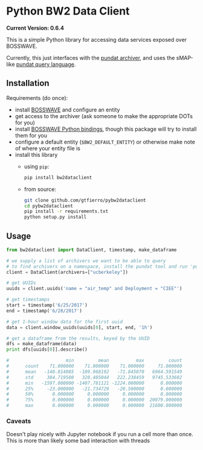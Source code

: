 # Python BW2 Data Client

**Current Version: 0.6.4**

This is a simple Python library for accessing data services exposed over BOSSWAVE.

Currently, this just interfaces with the [pundat archiver](https://github.com/gtfierro/pundat), and uses the sMAP-like [pundat query language](https://github.com/gtfierro/PunDat/wiki).

## Installation

Requirements (do once):

* install [BOSSWAVE](https://github.com/immesys/bw2) and configure an entity
* get access to the archiver (ask someone to make the appropriate DOTs for you)
* install [BOSSWAVE Python bindings](https://github.com/SoftwareDefinedBuildings/bw2python),
  though this package will try to install them for you
* configure a default entity (`$BW2_DEFAULT_ENTITY`) or otherwise make note of where your entity file is
* install this library
    * using `pip`:
    
      ```bash
      pip install bw2dataclient
      ```
    * from source:
    
      ```bash
      git clone github.com/gtfierro/pybw2dataclient
      cd pybw2dataclient
      pip install -r requirements.txt
      python setup.py install
      ```

## Usage

```python
from bw2dataclient import DataClient, timestamp, make_dataframe

# we supply a list of archivers we want to be able to query
# to find archivers on a namespace, install the pundat tool and run 'pundat scan'
client = DataClient(archivers=["ucberkeley"])

# get UUIDs
uuids = client.uuids('name = "air_temp" and Deployment = "CIEE"')

# get timestamps
start = timestamp('6/25/2017')
end = timestamp('6/28/2017')

# get 1-hour window data for the first uuid
data = client.window_uuids(uuids[0], start, end, '1h')

# get a dataframe from the results, keyed by the UUID
dfs = make_dataframe(data)
print dfs[uuids[0]].describe()

#                     min         mean          max         count
#      count    71.000000    71.000000    71.000000     71.000000
#      mean   -140.014085  -109.968192   -71.845070   6964.591549
#      std     384.719508   320.405044   222.238459   9745.533602
#      min   -1597.000000 -1407.781121 -1224.000000      0.000000
#      25%     -23.000000   -21.734729   -20.500000      0.000000
#      50%       0.000000     0.000000     0.000000      0.000000
#      75%       0.000000     0.000000     0.000000  20079.000000
#      max       0.000000     0.000000     0.000000  21600.000000
```

### Caveats

Doesn't play nicely with Jupyter notebook if you run a cell more than once. This is more than likely some bad interaction with threads
